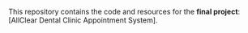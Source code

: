 This repository contains the code and resources for the **final project**: [AllClear Dental Clinic Appointment System].
